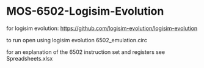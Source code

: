 # MOS-6502-Logisim-Evolution

for logisim evolution: https://github.com/logisim-evolution/logisim-evolution

to run open using logisim evolution 6502_emulation.circ

for an explanation of the 6502 instruction set and registers see Spreadsheets.xlsx
